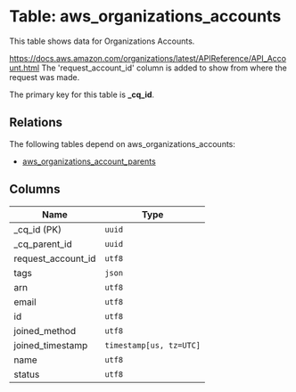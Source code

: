 # Table: aws_organizations_accounts

This table shows data for Organizations Accounts.

https://docs.aws.amazon.com/organizations/latest/APIReference/API_Account.html
The 'request_account_id' column is added to show from where the request was made.

The primary key for this table is **_cq_id**.

## Relations

The following tables depend on aws_organizations_accounts:
  - [aws_organizations_account_parents](aws_organizations_account_parents.md)

## Columns

| Name          | Type          |
| ------------- | ------------- |
|_cq_id (PK)|`uuid`|
|_cq_parent_id|`uuid`|
|request_account_id|`utf8`|
|tags|`json`|
|arn|`utf8`|
|email|`utf8`|
|id|`utf8`|
|joined_method|`utf8`|
|joined_timestamp|`timestamp[us, tz=UTC]`|
|name|`utf8`|
|status|`utf8`|